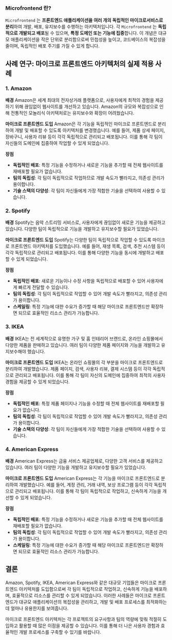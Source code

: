 
### Microfrontend 란?

`Microfrontend` 는 **프론트엔드 애플리케이션을 여러 개의 독립적인 마이크로서비스로 분리**하여 개발, 배포, 유지보수를 수행하는 아키텍처입니다. 각 `Microfrontend` 는 **독립적으로 개발되고 배포**될 수 있으며, **특정 도메인 또는 기능에 집중**합니다. 이 개념은 대규모 애플리케이션을 작은 단위로 분리함으로써 민첩성을 높이고, 코드베이스의 복잡성을 줄이며, 독립적인 배포 주기를 가질 수 있게 합니다.


## 사례 연구: 마이크로 프론트엔드 아키텍처의 실제 적용 사례

### 1. **Amazon**

**배경**
Amazon은 세계 최대의 전자상거래 플랫폼으로, 사용자에게 최적의 경험을 제공하기 위해 끊임없이 웹사이트를 개선하고 있습니다. Amazon의 규모와 복잡성으로 인해 전통적인 모놀리식 아키텍처로는 유지보수와 확장이 어려웠습니다.

**마이크로 프론트엔드 도입**
Amazon은 각 기능을 독립적인 마이크로 프론트엔드로 분리하여 개발 및 배포할 수 있도록 아키텍처를 변경했습니다. 예를 들어, 제품 상세 페이지, 장바구니, 사용자 리뷰 등이 각각 독립적으로 관리되고 배포됩니다. 이를 통해 각 팀이 자신들의 도메인에 집중하여 작업할 수 있게 되었습니다.

**장점**
- **독립적인 배포**: 특정 기능을 수정하거나 새로운 기능을 추가할 때 전체 웹사이트를 재배포할 필요가 없습니다.
- **팀의 독립성**: 각 팀이 독립적으로 작업하므로 개발 속도가 빨라지고, 의존성 관리가 용이합니다.
- **기술 스택의 다양성**: 각 팀이 자신들에게 가장 적합한 기술을 선택하여 사용할 수 있습니다.

### 2. **Spotify**

**배경**
Spotify는 음악 스트리밍 서비스로, 사용자에게 끊임없이 새로운 기능을 제공하고 있습니다. 다양한 팀이 독립적으로 기능을 개발하고 유지보수할 필요가 있었습니다.

**마이크로 프론트엔드 도입**
Spotify는 다양한 팀이 독립적으로 작업할 수 있도록 마이크로 프론트엔드 아키텍처를 도입했습니다. 예를 들어, 재생 목록, 검색, 추천 시스템 등이 각각 독립적으로 관리되고 배포됩니다. 이를 통해 다양한 기능을 동시에 개발하고 배포할 수 있게 되었습니다.

**장점**
- **독립적인 배포**: 새로운 기능이나 수정 사항을 독립적으로 배포할 수 있어 사용자에게 빠르게 전달할 수 있습니다.
- **팀의 독립성**: 각 팀이 독립적으로 작업할 수 있어 개발 속도가 빨라지고, 의존성 관리가 용이합니다.
- **스케일링**: 특정 기능에 대한 수요가 증가할 때 해당 마이크로 프론트엔드만 확장하면 되므로 효율적인 리소스 관리가 가능합니다.

### 3. **IKEA**

**배경**
IKEA는 전 세계적으로 유명한 가구 및 홈 인테리어 브랜드로, 온라인 쇼핑몰에서 다양한 제품을 판매하고 있습니다. 여러 팀이 다양한 제품 페이지와 기능을 개발하고 유지보수해야 했습니다.

**마이크로 프론트엔드 도입**
IKEA는 온라인 쇼핑몰의 각 부분을 마이크로 프론트엔드로 분리하여 개발했습니다. 제품 페이지, 검색, 사용자 리뷰, 결제 시스템 등이 각각 독립적으로 관리되고 배포됩니다. 이를 통해 각 팀이 자신의 도메인에 집중하여 최적의 사용자 경험을 제공할 수 있게 되었습니다.

**장점**
- **독립적인 배포**: 특정 제품 페이지나 기능을 수정할 때 전체 웹사이트를 재배포할 필요가 없습니다.
- **팀의 독립성**: 각 팀이 독립적으로 작업할 수 있어 개발 속도가 빨라지고, 의존성 관리가 용이합니다.
- **기술 스택의 다양성**: 각 팀이 자신들에게 가장 적합한 기술을 선택하여 사용할 수 있습니다.

### 4. **American Express**

**배경**
American Express는 금융 서비스 제공업체로, 다양한 고객 서비스를 제공하고 있습니다. 여러 팀이 다양한 기능을 개발하고 유지보수할 필요가 있었습니다.

**마이크로 프론트엔드 도입**
American Express는 각 기능을 마이크로 프론트엔드로 분리하여 개발했습니다. 예를 들어, 계정 관리, 거래 내역, 보상 프로그램 등이 각각 독립적으로 관리되고 배포됩니다. 이를 통해 각 팀이 독립적으로 작업하고, 신속하게 기능을 개선할 수 있게 되었습니다.

**장점**
- **독립적인 배포**: 특정 기능을 수정하거나 새로운 기능을 추가할 때 전체 웹사이트를 재배포할 필요가 없습니다.
- **팀의 독립성**: 각 팀이 독립적으로 작업할 수 있어 개발 속도가 빨라지고, 의존성 관리가 용이합니다.
- **스케일링**: 특정 기능에 대한 수요가 증가할 때 해당 마이크로 프론트엔드만 확장하면 되므로 효율적인 리소스 관리가 가능합니다.

## 결론

Amazon, Spotify, IKEA, American Express와 같은 대규모 기업들은 마이크로 프론트엔드 아키텍처를 도입함으로써 각 팀이 독립적으로 작업하고, 신속하게 기능을 배포하며, 효율적으로 리소스를 관리할 수 있게 되었습니다. 이러한 사례들은 마이크로 프론트엔드가 대규모 애플리케이션의 복잡성을 관리하고, 개발 및 배포 프로세스를 최적화하는 데 얼마나 유용한지를 보여줍니다.

마이크로 프론트엔드 아키텍처는 각 프로젝트의 요구사항과 팀의 역량에 맞춰 적절히 도입하고 활용할 때 많은 이점을 제공할 수 있습니다. 이를 통해 더 나은 사용자 경험과 효율적인 개발 프로세스를 구축할 수 있기를 바랍니다.
